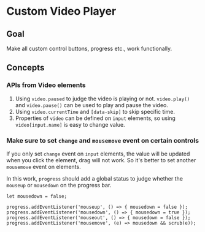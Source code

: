 # Custom Video Player

## Goal

Make all custom control buttons, progress etc., work functionally.

## Concepts

### APIs from Video elements

1. Using `video.paused` to judge the video is playing or not. `video.play()` and `video.pause()` can be used to play and pause the video.
2. Using `video.currentTime` and `[data-skip]` to skip specific time.
3. Properties of `video` can be defined on `input` elements, so using `video[input.name]` is easy to change value.

### Make sure to set `change` and `mousemove` event on certain controls

If you only set `change` event on `input` elements, the value will be updated when you click the element, drag will not work. So it's better to set another `mousemove` event on elements.

In this work, `progress` should add a global status to judge whether the `mouseup` or `mousedown` on the progress bar.

```
let mousedown = false;

progress.addEventListener('mouseup', () => { mousedown = false });
progress.addEventListener('mousedown', () => { mousedown = true });
progress.addEventListener('mouseout', () => { mousedown = false });
progress.addEventListener('mousemove', (e) => mousedown && scrub(e));
```